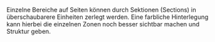 Einzelne Bereiche auf Seiten können durch Sektionen (Sections) in überschaubarere Einheiten zerlegt werden.
Eine farbliche Hinterlegung kann hierbei die einzelnen Zonen noch besser sichtbar machen und Struktur geben.
